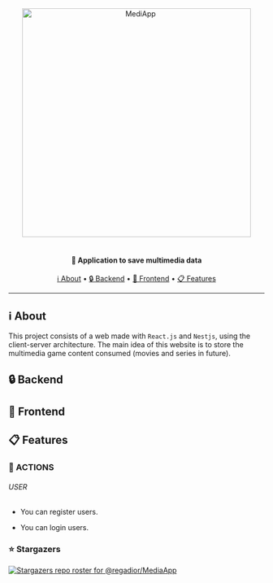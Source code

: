 <div align="center">
 <img
  width="450"
 alt="MediApp"
 src="https://i.imgur.com/SnC2s6s.png">
<br>
<br>

<h4>
  🚀 Application to save multimedia data
</h4>

<a href="#ℹ️-about">ℹ️ About</a> •
<a href="#-backend"> 🔒 Backend</a> •
<a href="#-frontend"> 🔑 Frontend</a> •
<a href="#-features">📋 Features</a>

</div>

---

## ℹ️ About

This project consists of a web made with ` React.js ` and `Nestjs`, using the client-server architecture. The main idea of this website is to store the multimedia game content consumed (movies and series in future).

## 🔒 Backend



## 🔑 Frontend


## 📋 Features

###  🌚 ACTIONS

###### USER

- You can register users.

- You can login users.


### ⭐ Stargazers

[![Stargazers repo roster for @regadior/MediaApp](https://reporoster.com/stars/regadior/MediaApp)](https://github.com/regadior/MediaApp/stargazers)

